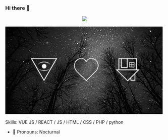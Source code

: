 ### Hi there 👋
<p align="center"><a href="https://github.com/MrHacker-X">
<img height="165" src="https://github-readme-stats.vercel.app/api?username=MrHacker-X&show_icons=true&include_all_commits=true&theme=react&cache_seconds=3200&hide_border=true" /></a>
  
![GIF-1](GIF-1.gif)

Skills: VUE JS / REACT / JS / HTML / CSS / PHP / python

- 🔭 Pronouns: Nocturnal
